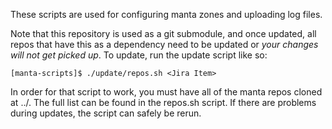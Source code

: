 These scripts are used for configuring manta zones and uploading log files.

Note that this repository is used as a git submodule, and once updated, all
repos that have this as a dependency need to be updated or *your changes will
not get picked up*.  To update, run the update script like so:

    [manta-scripts]$ ./update/repos.sh <Jira Item>

In order for that script to work, you must have all of the manta repos cloned
at ../.  The full list can be found in the repos.sh script.  If there are
problems during updates, the script can safely be rerun.
